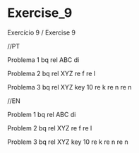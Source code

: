 # Exercise_9
Exercício 9 / Exercise 9

//PT

Problema 1
bq
rel ABC
di

Problema 2
bq
rel XYZ
re f
re l

Problema 3
bq
rel XYZ
key 10
re k
re n
re n

//EN

Problem 1
bq
rel ABC
di

Problem 2
bq
rel XYZ
re f
re l

Problem 3
bq
rel XYZ
key 10
re k
re n
re n
